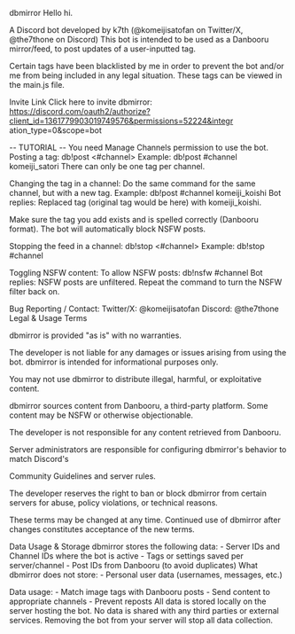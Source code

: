 dbmirror
Hello hi.

A Discord bot developed by k7th
(@komeijisatofan on Twitter/X, @the7thone on Discord)
This bot is intended to be used as a Danbooru mirror/feed, to post updates of a user-inputted tag.

Certain tags have been blacklisted by me in order to prevent the bot and/or me from being included
in any legal situation.
These tags can be viewed in the main.js file.

Invite Link
Click here to invite dbmirror:
https://discord.com/oauth2/authorize?client_id=1361779903019749576&permissions=52224&integr
ation_type=0&scope=bot

-- TUTORIAL --
You need Manage Channels permission to use the bot.
Posting a tag:
db!post <#channel> <tag>
Example:
db!post #channel komeiji_satori
There can only be one tag per channel.


Changing the tag in a channel:
Do the same command for the same channel, but with a new tag.
Example:
db!post #channel komeiji_koishi
Bot replies:
Replaced tag (original tag would be here) with komeiji_koishi.

Make sure the tag you add exists and is spelled correctly (Danbooru format).
The bot will automatically block NSFW posts.

Stopping the feed in a channel:
db!stop <#channel>
Example:
db!stop #channel

Toggling NSFW content:
    To allow NSFW posts:
    db!nsfw #channel
    Bot replies:
    NSFW posts are unfiltered.
    Repeat the command to turn the NSFW filter back on.

Bug Reporting / Contact:
    Twitter/X: @komeijisatofan
    Discord: @the7thone
    Legal & Usage Terms

dbmirror is provided "as is" with no warranties.

The developer is not liable for any damages or issues arising from using the bot.
dbmirror is intended for informational purposes only.

You may not use dbmirror to distribute illegal, harmful, or exploitative content.

dbmirror sources content from Danbooru, a third-party platform. Some content may be NSFW or
otherwise objectionable.

The developer is not responsible for any content retrieved from Danbooru.

Server administrators are responsible for configuring dbmirror's behavior to match Discord's

Community Guidelines and server rules.

The developer reserves the right to ban or block dbmirror from certain servers for abuse, policy
violations, or technical reasons.

These terms may be changed at any time. Continued use of dbmirror after changes constitutes
acceptance of the new terms.

Data Usage & Storage
    dbmirror stores the following data:
    - Server IDs and Channel IDs where the bot is active
    - Tags or settings saved per server/channel
    - Post IDs from Danbooru (to avoid duplicates)
    What dbmirror does not store:
    - Personal user data (usernames, messages, etc.)

Data usage:
    - Match image tags with Danbooru posts
    - Send content to appropriate channels
    - Prevent reposts
    All data is stored locally on the server hosting the bot.
    No data is shared with any third parties or external services.
    Removing the bot from your server will stop all data collection.